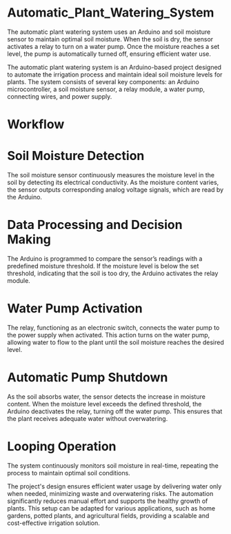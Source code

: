 # Automatic_Plant_Watering_System
The automatic plant watering system uses an Arduino and soil moisture sensor to maintain optimal soil moisture. When the soil is dry, the sensor activates a relay to turn on a water pump. Once the moisture reaches a set level, the pump is automatically turned off, ensuring efficient water use. 

The automatic plant watering system is an Arduino-based project designed to automate the irrigation process and maintain ideal soil moisture levels for plants. The system consists of several key components: an Arduino microcontroller, a soil moisture sensor, a relay module, a water pump, connecting wires, and power supply.

# Workflow 

# Soil Moisture Detection
The soil moisture sensor continuously measures the moisture level in the soil by detecting its electrical conductivity. As the moisture content varies, the sensor outputs corresponding analog voltage signals, which are read by the Arduino.

# Data Processing and Decision Making
The Arduino is programmed to compare the sensor’s readings with a predefined moisture threshold. If the moisture level is below the set threshold, indicating that the soil is too dry, the Arduino activates the relay module.

# Water Pump Activation
The relay, functioning as an electronic switch, connects the water pump to the power supply when activated. This action turns on the water pump, allowing water to flow to the plant until the soil moisture reaches the desired level.

# Automatic Pump Shutdown
As the soil absorbs water, the sensor detects the increase in moisture content. When the moisture level exceeds the defined threshold, the Arduino deactivates the relay, turning off the water pump. This ensures that the plant receives adequate water without overwatering.

# Looping Operation
The system continuously monitors soil moisture in real-time, repeating the process to maintain optimal soil conditions.

The project's design ensures efficient water usage by delivering water only when needed, minimizing waste and overwatering risks. The automation significantly reduces manual effort and supports the healthy growth of plants. This setup can be adapted for various applications, such as home gardens, potted plants, and agricultural fields, providing a scalable and cost-effective irrigation solution.
